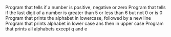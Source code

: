 Program that tells if a number is positive, negative or zero
Program that tells if the last digit of a number is greater than 5 or less than 6 but not 0 or is 0
Program that prints the alphabet in lowercase, followed by a new line
Program that prints alphabet in lower case ans then in upper case
Program that prints all alphabets except q and e
